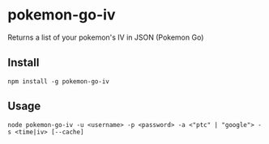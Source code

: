 # pokemon-go-iv
Returns a list of your pokemon's IV in JSON (Pokemon Go)

## Install
`npm install -g pokemon-go-iv`

## Usage
`node pokemon-go-iv -u <username> -p <password> -a <"ptc" | "google"> -s <time|iv> [--cache]`
